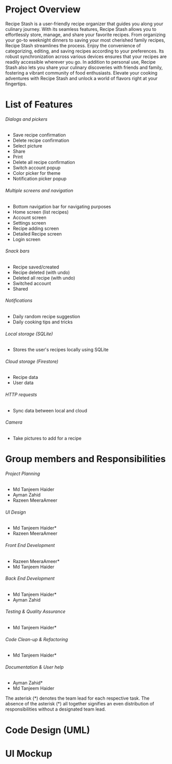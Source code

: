 # Project Overview

Recipe Stash is a user-friendly recipe organizer that guides you along your culinary journey. With its seamless features, Recipe Stash allows you to effortlessly store, manage, and share your favorite recipes. From organizing your go-to weeknight dinners to saving your most cherished family recipes, Recipe Stash streamlines the process. Enjoy the convenience of categorizing, editing, and saving recipes according to your preferences. Its robust synchronization across various devices ensures that your recipes are readily accessible wherever you go. In addition to personal use, Recipe Stash also lets you share your culinary discoveries with friends and family, fostering a vibrant community of food enthusiasts. Elevate your cooking adventures with Recipe Stash and unlock a world of flavors right at your fingertips.

# List of Features

###### Dialogs and pickers

- Save recipe confirmation
- Delete recipe confirmation
- Select picture
- Share
- Print
- Delete all recipe confirmation
- Switch account popup
- Color picker for theme
- Notification picker popup

###### Multiple screens and navigation

- Bottom navigation bar for navigating purposes
- Home screen (list recipes)
- Account screen
- Settings screen
- Recipe adding screen
- Detailed Recipe screen
- Login screen

###### Snack bars

- Recipe saved/created
- Recipe deleted (with undo)
- Deleted all recipe (with undo)
- Switched account
- Shared

###### Notifications

- Daily random recipe suggestion
- Daily cooking tips and tricks

###### Local storage (SQLite)

- Stores the user's recipes locally using SQLite

###### Cloud storage (Firestore)

- Recipe data
- User data

###### HTTP requests

- Sync data between local and cloud

###### Camera

- Take pictures to add for a recipe

# Group members and Responsibilities

###### Project Planning

- Md Tanjeem Haider
- Ayman Zahid
- Razeen MeeraAmeer

###### UI Design

- Md Tanjeem Haider*
- Razeen MeeraAmeer

###### Front End Development

- Razeen MeeraAmeer*
- Md Tanjeem Haider

###### Back End Development

- Md Tanjeem Haider*
- Ayman Zahid

###### Testing & Quality Assurance

- Md Tanjeem Haider*

###### Code Clean-up & Refactoring

- Md Tanjeem Haider*

###### Documentation & User help

- Ayman Zahid*
- Md Tanjeem Haider

The asterisk (\*) denotes the team lead for each respective task. The absence of the asterisk (\*) all together signifies an even distribution of responsibilities without a designated team lead.

# Code Design (UML)

# UI Mockup
